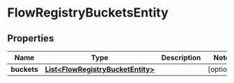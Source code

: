 
# FlowRegistryBucketsEntity

## Properties
Name | Type | Description | Notes
------------ | ------------- | ------------- | -------------
**buckets** | [**List&lt;FlowRegistryBucketEntity&gt;**](FlowRegistryBucketEntity.md) |  |  [optional]



